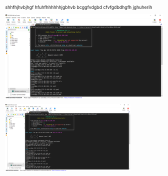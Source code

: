shhfhjhvbjhgf hfuhfhhhhhhjgbhvb bcggfvdgbd cfvfgdbdhgfh jghuherih

![](/images/cmnd1.png)

<img src="/images/cmnd1.png" width="400">
